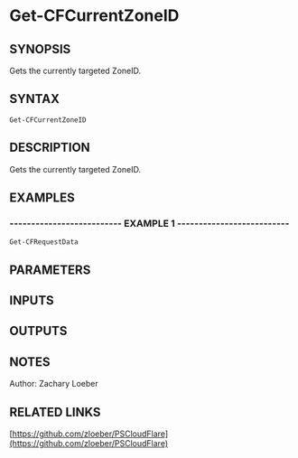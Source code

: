 ﻿---
external help file: PSCloudFlare-help.xml
Module Name: PSCloudFlare
online version: https://github.com/zloeber/PSCloudFlare
schema: 2.0.0
---

# Get-CFCurrentZoneID

## SYNOPSIS
Gets the currently targeted ZoneID.

## SYNTAX

```
Get-CFCurrentZoneID
```

## DESCRIPTION
Gets the currently targeted ZoneID.

## EXAMPLES

### -------------------------- EXAMPLE 1 --------------------------
```
Get-CFRequestData
```

## PARAMETERS

## INPUTS

## OUTPUTS

## NOTES
Author: Zachary Loeber

## RELATED LINKS

[https://github.com/zloeber/PSCloudFlare](https://github.com/zloeber/PSCloudFlare)


